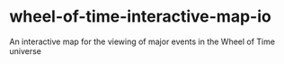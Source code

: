 # wheel-of-time-interactive-map-io
An interactive map for the viewing of major events in the Wheel of Time universe
